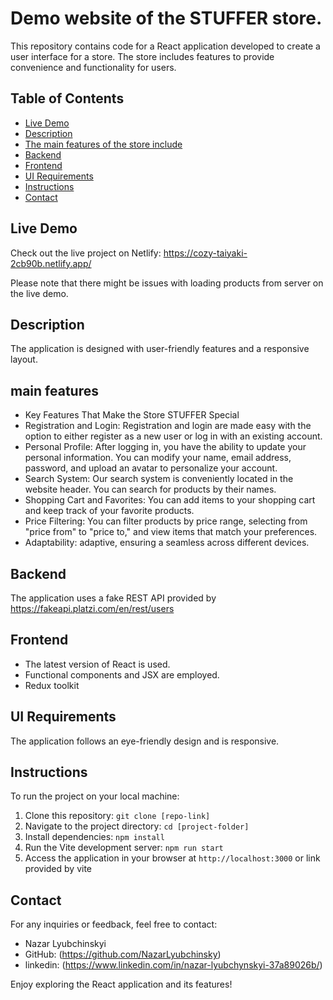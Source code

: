 # Demo website of the STUFFER store.

This repository contains code for a React application developed to create a user interface for a store. The store includes features to provide convenience and functionality for users.

## Table of Contents

- [Live Demo](#live-demo)
- [Description](#description)
- [The main features of the store include](#main-features)
- [Backend](#backend)
- [Frontend](#frontend)
- [UI Requirements](#ui-requirements)
- [Instructions](#instructions)
- [Contact](#contact)

## Live Demo

Check out the live project on Netlify: https://cozy-taiyaki-2cb90b.netlify.app/

Please note that there might be issues with loading products from server on the live demo.


## Description

 The application is designed with user-friendly features and a responsive layout.

## main features

- Key Features That Make the Store STUFFER Special
- Registration and Login: Registration and login are made easy with the option to either register as a new user or log in with an existing account.
- Personal Profile: After logging in, you have the ability to update your personal information. You can modify your name, email address, password, and upload an avatar to personalize your account.
- Search System: Our search system is conveniently located in the website header. You can search for products by their names.
- Shopping Cart and Favorites: You can add items to your shopping cart and keep track of your favorite products.
- Price Filtering: You can filter products by price range, selecting from "price from" to "price to," and view items that match your preferences.
- Adaptability:  adaptive, ensuring a seamless across different devices.

## Backend

The application uses a fake REST API provided by https://fakeapi.platzi.com/en/rest/users

## Frontend
- The latest version of React is used.
- Functional components and JSX are employed.
- Redux toolkit

## UI Requirements

The application follows an eye-friendly design and is responsive.

## Instructions

To run the project on your local machine:

1. Clone this repository: `git clone [repo-link]`
2. Navigate to the project directory: `cd [project-folder]`
3. Install dependencies: `npm install`
4. Run the Vite development server: `npm run start`
5. Access the application in your browser at `http://localhost:3000` or link provided by vite

## Contact

For any inquiries or feedback, feel free to contact:

- Nazar Lyubchinskyi
- GitHub: (https://github.com/NazarLyubchinsky)
- linkedin: (https://www.linkedin.com/in/nazar-lyubchynskyi-37a89026b/)



Enjoy exploring the React application and its features!

